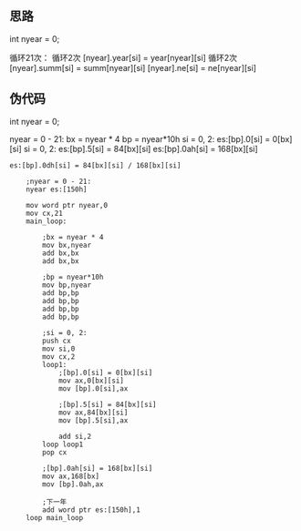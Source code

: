 ## 思路
int nyear = 0;

循环21次：
    循环2次
        [nyear].year[si] = year[nyear][si]
    循环2次
        [nyear].summ[si] = summ[nyear][si]
    [nyear].ne[si] = ne[nyear][si]
## 伪代码
int nyear = 0;



nyear = 0 - 21:
    bx = nyear * 4
    bp = nyear*10h
    si = 0, 2:
        es:[bp].0[si] = 0[bx][si]
    si = 0, 2:
        es:[bp].5[si] = 84[bx][si]
    es:[bp].0ah[si] = 168[bx][si]

    es:[bp].0dh[si] = 84[bx][si] / 168[bx][si]


```
    ;nyear = 0 - 21:
    nyear es:[150h]

    mov word ptr nyear,0
    mov cx,21
    main_loop:
        
        ;bx = nyear * 4
        mov bx,nyear
        add bx,bx
        add bx,bx
        
        ;bp = nyear*10h
        mov bp,nyear
        add bp,bp
        add bp,bp
        add bp,bp
        add bp,bp

        ;si = 0, 2:
        push cx
        mov si,0
        mov cx,2
        loop1:
            ;[bp].0[si] = 0[bx][si]
            mov ax,0[bx][si]
            mov [bp].0[si],ax

            ;[bp].5[si] = 84[bx][si]
            mov ax,84[bx][si]
            mov [bp].5[si],ax

            add si,2
        loop loop1
        pop cx

        ;[bp].0ah[si] = 168[bx][si]
        mov ax,168[bx]
        mov [bp].0ah,ax

        ;下一年
        add word ptr es:[150h],1
    loop main_loop
```